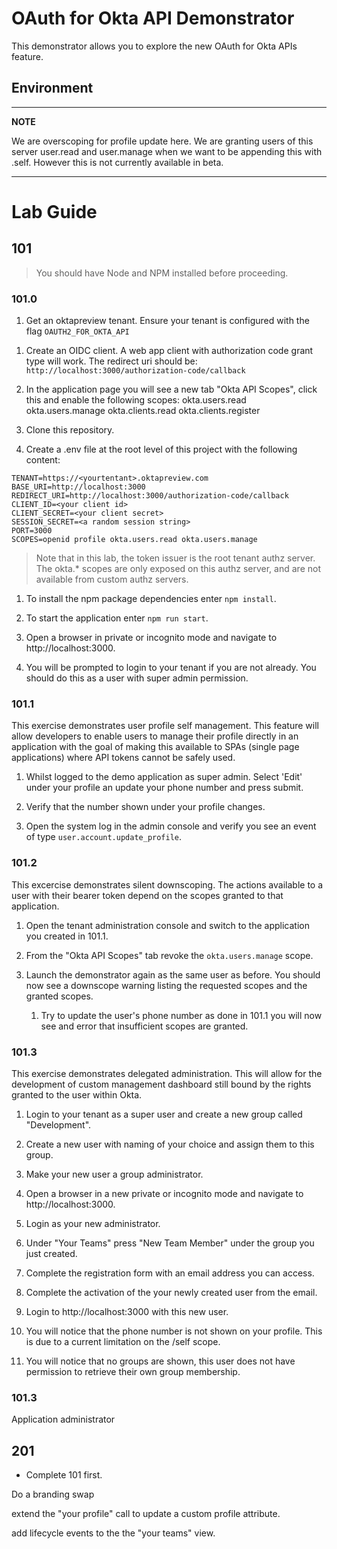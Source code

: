 # OAuth for Okta API Demonstrator

This demonstrator allows you to explore the new OAuth for Okta APIs feature.

## Environment

---
**NOTE**

We are overscoping for profile update here. We are granting users of this server user.read and
user.manage when we want to be appending this with .self. However this is not
currently available in beta.

---

# Lab Guide

## 101

> You should have Node and NPM installed before proceeding.


### 101.0

1. Get an oktapreview tenant. Ensure your tenant is configured with the flag ```OAUTH2_FOR_OKTA_API```

<!-- UDP magic goes here --->

1. Create an OIDC client. A web app client with authorization code grant type
   will work. The redirect uri should be:
   `http://localhost:3000/authorization-code/callback`

1. In the application page you will see a new tab "Okta API Scopes", click this
   and enable the following scopes: okta.users.read
   okta.users.manage okta.clients.read okta.clients.register 

1. Clone this repository.

1. Create a .env file at the root level of this project with the following content:

```
TENANT=https://<yourtentant>.oktapreview.com
BASE_URI=http://localhost:3000
REDIRECT_URI=http://localhost:3000/authorization-code/callback
CLIENT_ID=<your client id>
CLIENT_SECRET=<your client secret>
SESSION_SECRET=<a random session string>
PORT=3000
SCOPES=openid profile okta.users.read okta.users.manage
```

> Note that in this lab, the token issuer is the root tenant authz server. The okta.*
scopes are only exposed on this authz server, and are not available from custom
authz servers.
   
1. To install the npm package dependencies enter ```npm install```.

1. To start the application enter ```npm run start```.

1. Open a browser in private or incognito mode and navigate to http://localhost:3000.

1. You will be prompted to login to your tenant if you are not already. You should
do this as a user with super admin permission.

### 101.1

This exercise demonstrates user profile self management. This feature will allow
developers to enable users to manage their profile directly in an application
with the goal of making this available to SPAs (single page applications) where
API tokens cannot be safely used.

1. Whilst logged to the demo application as super admin. Select 'Edit' under
   your profile an update your phone number and press submit.

1. Verify that the number shown under your profile changes.

1. Open the system log in the admin console and verify you see an event of type
   ```user.account.update_profile```.

### 101.2

   This excercise demonstrates silent downscoping. The actions available to a
   user with their bearer token depend on the scopes granted to that
   application.
   
1. Open the tenant administration console and switch to the application you
      created in 101.1.

1. From the "Okta API Scopes" tab revoke the ```okta.users.manage``` scope.

1. Launch the demonstrator again as the same user as before. You should now
      see a downscope warning listing the requested scopes and the granted
      scopes.

   1. Try to update the user's phone number as done in 101.1 you will now see
      and error that insufficient scopes are granted.

### 101.3

This exercise demonstrates delegated administration. This will allow for the
development of custom management dashboard still bound by the rights granted to
the user within Okta.

1. Login to your tenant as a super user and create a new group called "Development".

1. Create a new user with naming of your choice and assign them to this group.

1. Make your new user a group administrator.

1. Open a browser in a new private or incognito mode and navigate to
   http://localhost:3000.

1. Login as your new administrator.

1. Under "Your Teams" press "New Team Member" under the group you just created.

1. Complete the registration form with an email address you can access.

1. Complete the activation of the your newly created user from the email.

1. Login to http://localhost:3000 with this new user.

1. You will notice that the phone number is not shown on your profile. This is
   due to a current limitation on the /self scope.

1. You will notice that no groups are shown, this user does not have permission
   to retrieve their own group membership.

### 101.3

Application administrator

## 201

- Complete 101 first.

Do a branding swap

extend the "your profile" call to update a custom profile attribute.

add lifecycle events to the the "your teams" view.